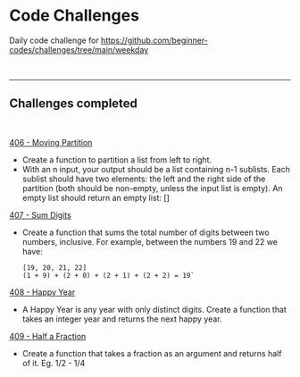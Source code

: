 # Code Challenges

Daily code challenge for https://github.com/beginner-codes/challenges/tree/main/weekday


&nbsp;

---

## Challenges completed

&nbsp; 

[406 - Moving Partition](challenge_406.js)

- Create a function to partition a list from left to right.
- With an n input, your output should be a list containing n-1 sublists. Each sublist should have two elements: the left and the right side of the partition (both should be non-empty, unless the input list is empty).
An empty list should return an empty list: []


[407 - Sum Digits](challenge_407.js)

- Create a function that sums the total number of digits between two numbers, inclusive. For example, between the numbers 19 and 22 we have:

  ```
  [19, 20, 21, 22]
  (1 + 9) + (2 + 0) + (2 + 1) + (2 + 2) = 19`
  ```

[408 - Happy Year](challenge_408.js)

 - A Happy Year is any year with only distinct digits. Create a function that takes an integer year and returns the next happy year.

[409 - Half a Fraction](challenge_409.js)

 - Create a function that takes a fraction as an argument and returns half of it. Eg. 1/2 - 1/4
